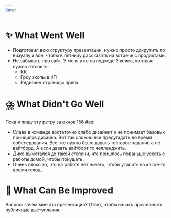 ```yaml
---
Date:
---
```




# **✨ What Went Well**
- Подготовил всю структуру презентации, нужно просто докрутить по визуалу и все, чтобы в пятницу рассказать на встрече с продактами. 
- Не забывать про сайт. У меня уже на подходе 3 кейса, которые нужно готовить:
	- КК
	- Гроу экспы в КП
	- Редизайн страницы препа


#  **⛈️ What Didn't Go Well**

Пока я пишу эту ретру за окноа 156 #aqi 

- Слава в команде достаточно слабо дизайнит и не понимает базовых принципов дизайна. Вот так сложно все предугадать во время собеседования. Все-же нужно было давать тестовое задание а не вайтборд. А если давать вайтборт то челленджить. 
- Дико вымотался до такой степени, что пришлось пораньше уехать с работы домой, чтобы покушать. 
- Очень плохо то, что на работе нет ничего, чтобы уталить на какое-то время голод. 


# **💫 What Can Be Improved**

Вопрос: зачем мне эта презентация?
Ответ, чтобы начать прокачивать публичные выступления. 


